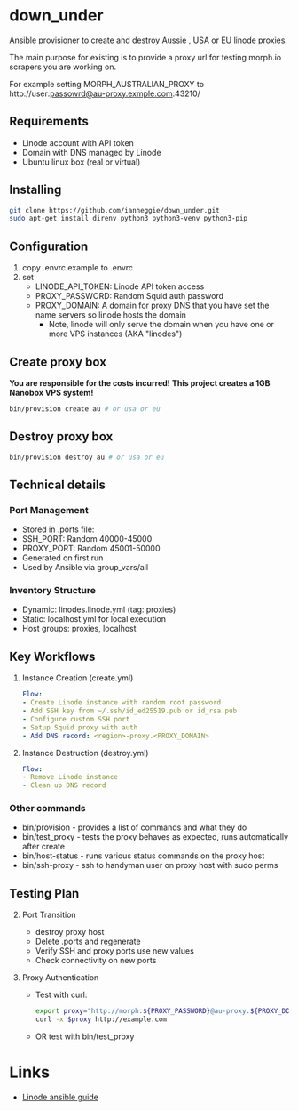 # down_under
Ansible provisioner to create and destroy Aussie , USA or EU linode proxies.

The main purpose for existing is to provide a proxy url for
testing morph.io scrapers you are working on.

For example setting MORPH_AUSTRALIAN_PROXY
to http://user:passowrd@au-proxy.exmple.com:43210/

## Requirements
 
* Linode account with API token
* Domain with DNS managed by Linode
* Ubuntu linux box (real or virtual)
 
## Installing

```bash
git clone https://github.com/ianheggie/down_under.git
sudo apt-get install direnv python3 python3-venv python3-pip
```

## Configuration

1. copy .envrc.example to .envrc 
2. set
    - LINODE_API_TOKEN: Linode API token access
    - PROXY_PASSWORD: Random Squid auth password
    - PROXY_DOMAIN: A domain for proxy DNS that you 
      have set the name servers so linode hosts the domain
      - Note, linode will only serve the domain when you have
        one or more VPS instances (AKA "linodes")

## Create proxy box
**You are responsible for the costs incurred!**
**This project creates a 1GB Nanobox VPS system!**

```bash
bin/provision create au # or usa or eu
```

## Destroy proxy box

```bash
bin/provision destroy au # or usa or eu
```

## Technical details

### Port Management 

- Stored in .ports file:
- SSH_PORT: Random 40000-45000
- PROXY_PORT: Random 45001-50000
- Generated on first run
- Used by Ansible via group_vars/all

### Inventory Structure

- Dynamic: linodes.linode.yml (tag: proxies)
- Static: localhost.yml for local execution
- Host groups: proxies, localhost

## Key Workflows

1. Instance Creation (create.yml)
   ```yaml
   Flow:
   - Create Linode instance with random root password
   - Add SSH key from ~/.ssh/id_ed25519.pub or id_rsa.pub
   - Configure custom SSH port
   - Setup Squid proxy with auth
   - Add DNS record: <region>-proxy.<PROXY_DOMAIN>
   ```

2. Instance Destruction (destroy.yml)
   ```yaml
   Flow:
   - Remove Linode instance
   - Clean up DNS record
   ```
### Other commands

* bin/provision - provides a list of commands and what they do
* bin/test_proxy - tests the proxy behaves as expected, 
  runs automatically after create
* bin/host-status - runs various status commands on the proxy host
* bin/ssh-proxy - ssh to handyman user on proxy host
  with sudo perms

## Testing Plan

2. Port Transition
    - destroy proxy host 
    - Delete .ports and regenerate
    - Verify SSH and proxy ports use new values
    - Check connectivity on new ports

3. Proxy Authentication
    - Test with curl:
      ```bash
      export proxy="http://morph:${PROXY_PASSWORD}@au-proxy.${PROXY_DOMAIN}:${PROXY_PORT}"
      curl -x $proxy http://example.com
      ```
    - OR test with bin/test_proxy

# Links

* [Linode ansible guide](https://www.linode.com/docs/guides/deploy-linodes-using-linode-ansible-collection/)
